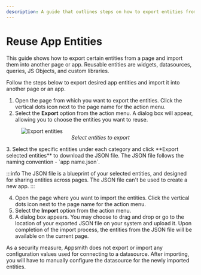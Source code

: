 ```yaml
---
description: A guide that outlines steps on how to export entities from a page to a JSON file and subsequently import it into another page.
---
```


# Reuse App Entities

This guide shows how to export certain entities from a page and import them into another page or app. Reusable entities are widgets, datasources, queries, JS Objects, and custom libraries. 


Follow the steps below to export desired app entities and import it into another page or an app.

1. Open the page from which you want to export the entities. Click the vertical dots icon next to the page name for the action menu.
2. Select the **Export** option from the action menu. A dialog box will appear, allowing you to choose the entities you want to reuse.
<figure>
  <img src="/img/reuse-entities-across-pages-export.png" style= {{width:"640px", height:"auto"}} alt="Export entities"/>
  <figcaption align = "center"><i>Select entities to export</i></figcaption>
</figure>   
3.  Select the specific entities under each category and click **Export selected entities** to download the JSON file. The JSON file follows the naming convention - `app name.json`.


:::info
The JSON file is a blueprint of your selected entities, and designed for sharing entities across pages. The JSON file can't be used to create a new app. 
:::

4.  Open the page where you want to import the entities. Click the vertical dots icon next to the page name for the action menu.
5. Select the **Import** option from the action menu. 
6. A dialog box appears. You may choose to drag and drop or go to the location of your exported JSON file on your system and upload it. Upon completion of the import process, the entities from the JSON file will be available on the current page.

As a security measure, Appsmith does not export or import any configuration values used for connecting to a datasource. After importing, you will have to manually configure the datasource for the newly imported entities.